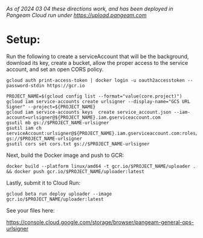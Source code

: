 *As of 2024 03 04 these directions work, and has been deployed in Pangeam Cloud run under https://upload.pangeam.com*


# Setup:

Run the following to create a serviceAccount that will be the background, download its key, create a bucket, allow the proper access to the service account, and set an open CORS policy.

```shell
gcloud auth print-access-token | docker login -u oauth2accesstoken --password-stdin https://gcr.io
```

```shell
PROJECT_NAME=$(gcloud config list --format="value(core.project)")
gcloud iam service-accounts create urlsigner --display-name="GCS URL Signer" --project=${PROJECT_NAME}
gcloud iam service-accounts keys  create service_account.json --iam-account=urlsigner@${PROJECT_NAME}.iam.gserviceaccount.com
gsutil mb gs://$PROJECT_NAME-urlsigner
gsutil iam ch  serviceAccount:urlsigner@${PROJECT_NAME}.iam.gserviceaccount.com:roles/storage.admin gs://$PROJECT_NAME-urlsigner
gsutil cors set cors.txt gs://$PROJECT_NAME-urlsigner
```

Next, build the Docker image and push to GCR:

```shell
docker build --platform linux/amd64 -t gcr.io/$PROJECT_NAME/uploader . && docker push gcr.io/$PROJECT_NAME/uploader:latest
```

Lastly, submit it to Cloud Run:

```shell
gcloud beta run deploy uploader --image gcr.io/$PROJECT_NAME/uploader:latest
```

See your files here:

https://console.cloud.google.com/storage/browser/pangeam-general-ops-urlsigner
